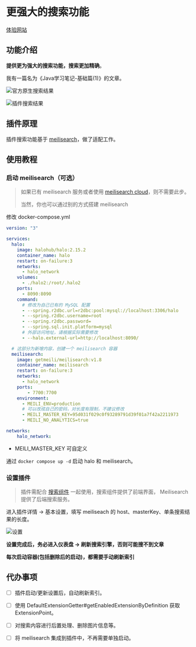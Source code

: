 # 更强大的搜索功能

[体验网站](https://blog.rainsheep.cn)

## 功能介绍

**提供更为强大的搜索功能，搜索更加精确**。

我有一篇名为《Java学习笔记-基础篇(1)》的文章。

![官方原生搜索结果](https://rainsheep.oss-cn-beijing.aliyuncs.com/blog/2024/01/1705073153-85c.png)

![插件搜索结果](https://rainsheep.oss-cn-beijing.aliyuncs.com/blog/2024/01/1705073724-3e2.png)

## 插件原理

插件搜索功能基于 [meilisearch](https://www.meilisearch.com)，做了适配工作。

## 使用教程

### 启动 meilisearch（可选）

> 如果已有 meilisearch 服务或者使用 [meilisearch cloud](https://www.meilisearch.com/cloud)，则不需要此步。
> 
> 当然，你也可以通过别的方式搭建 meilisearch

修改 docker-compose.yml

```yaml
version: "3"

services:
  halo:
    image: halohub/halo:2.15.2
    container_name: halo
    restart: on-failure:3
    networks:
      - halo_network
    volumes:
      - ./halo2:/root/.halo2
    ports:
      - 8090:8090
    command:
      # 修改为自己已有的 MySQL 配置
      - --spring.r2dbc.url=r2dbc:pool:mysql://localhost:3306/halo
      - --spring.r2dbc.username=root
      - --spring.r2dbc.password=
      - --spring.sql.init.platform=mysql
      # 外部访问地址，请根据实际需要修改
      - --halo.external-url=http://localhost:8090/

  # 这部分为新增内容，创建一个 meilisearch 容器
  meilisearch:
    image: getmeili/meilisearch:v1.8
    container_name: meilisearch
    restart: on-failure:3
    networks:
      - halo_network
    ports:
        - 7700:7700
    environment:
      - MEILI_ENV=production
      # 可以改成自己的密码，对长度有限制，不建议修改
      - MEILI_MASTER_KEY=95d031f029c0f93289791d39f01a7f42a2211973
      - MEILI_NO_ANALYTICS=true

networks:
    halo_network:
```

* MEILI_MASTER_KEY 可自定义

通过 `docker compose up -d` 启动 halo 和 meilisearch。 

### 设置插件

> 插件需配合 [搜索组件](https://www.halo.run/store/apps/app-DlacW) 一起使用，搜索组件提供了前端界面， Meilisearch 提供了后端搜索服务。

进入插件详情 -> 基本设置，填写 meiliseach 的 host、masterKey、单条搜索结果的长度。

![设置](https://oss.rainsheep.cn/blog/2024/01/1705076571-cc7.png)

**设置完成后，务必进入仪表盘 → 刷新搜索引擎，否则可能搜不到文章**

**每次启动容器(包括删除后的启动)，都需要手动刷新索引**

## 代办事项

- [ ] 插件启动/更新设置后，自动刷新索引。
- [ ] 使用 DefaultExtensionGetter#getEnabledExtensionByDefinition 获取 ExtensionPoint。
- [ ] 对搜索内容进行后置处理、删除图片信息等。
- [ ] 将 meilisearch 集成到插件中，不再需要单独启动。




